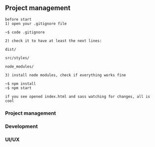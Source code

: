 ## Project management
>

```
before start
1) open your .gitignore file

~$ code .gitignore

2) check it to have at least the next lines:

dist/

src/styles/

node_modules/

3) install node modules, check if everything works fine

~$ npm install     
~$ npm start

if you see opened index.html and sass watching for changes, all is cool
```
### Project management


### Development

### UI/UX